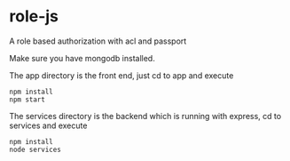 # role-js
A role based authorization with acl and passport

Make sure you have mongodb installed.

The app directory is the front end, just cd to app and execute
```
npm install
npm start
```

The services directory is the backend which is running with express, cd to services and execute
```
npm install
node services
```

